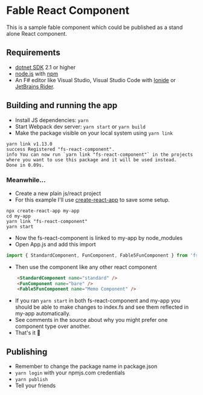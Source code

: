 # Fable React Component

This is a sample fable component which could be published as a stand alone React component. 

## Requirements
* [dotnet SDK](https://www.microsoft.com/net/download/core) 2.1 or higher
* [node.js](https://nodejs.org) with [npm](https://www.npmjs.com/)
* An F# editor like Visual Studio, Visual Studio Code with [Ionide](http://ionide.io/) or [JetBrains Rider](https://www.jetbrains.com/rider/).

## Building and running the app

* Install JS dependencies: `yarn`
* Start Webpack dev server: `yarn start` or `yarn build`
* Make the package visible on your local system using `yarn link`
```
yarn link v1.13.0
success Registered "fs-react-component".
info You can now run `yarn link "fs-react-component"` in the projects where you want to use this package and it will be used instead.
Done in 0.09s.
```

### Meanwhile...

* Create a new plain js/react project
* For this example I'll use [create-react-app](https://facebook.github.io/create-react-app/) to save some setup.

```
npx create-react-app my-app
cd my-app
yarn link "fs-react-component"
yarn start
```

* Now the fs-react-component is linked to my-app by node_modules
* Open App.js and add this import
```javascript
import { StandardComponent, FunComponent, Fable5FunComponent } from 'fs-react-component'
```
* Then use the component like any other react component
```html
    <StandardComponent name="standard" />
    <FunComponent name="bare" />
    <Fable5FunComponent name="Memo Component" />
```
* If you ran `yarn start` in both fs-react-component and my-app you should be able to make changes to index.fs and see them reflected in my-app automatically.
* See comments in the source about why you might prefer one component type over another.
* That's it 🎉

## Publishing
* Remember to change the package name in package.json
* `yarn login` with your npmjs.com credentials
* `yarn publish`
* Tell your friends